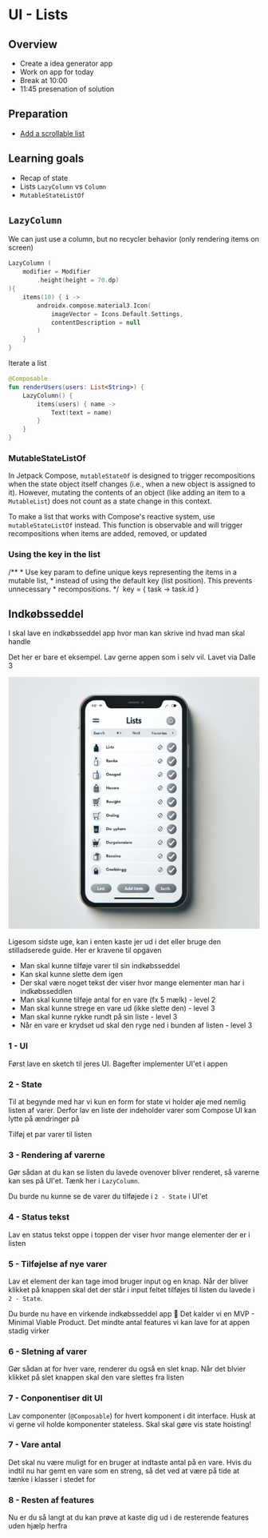 # UI - Lists



## Overview

- Create a idea generator app
- Work on app for today
- Break at 10:00
- 11:45 presenation of solution



## Preparation

- [Add a scrollable list](https://developer.android.com/codelabs/basic-android-kotlin-compose-training-add-scrollable-list?continue=https%3A%2F%2Fdeveloper.android.com%2Fcourses%2Fpathways%2Fandroid-basics-compose-unit-3-pathway-2%23codelab-https%3A%2F%2Fdeveloper.android.com%2Fcodelabs%2Fbasic-android-kotlin-compose-training-add-scrollable-list#1)



## Learning goals

- Recap of state
- Lists `LazyColumn` vs `Column`
- `MutableStateListOf`



## `LazyColumn`

We can just use a column, but no recycler behavior (only rendering items on screen)



```kotlin
LazyColumn (
    modifier = Modifier
        .height(height = 70.dp)
){
    items(10) { i ->
        androidx.compose.material3.Icon(
            imageVector = Icons.Default.Settings,
            contentDescription = null
        )
    }
}
```



Iterate a list

```kotlin
@Composable
fun renderUsers(users: List<String>) {
    LazyColumn() {
        items(users) { name ->
            Text(text = name)
        }
    }
}
```



### MutableStateListOf

In Jetpack Compose, `mutableStateOf` is designed to trigger  recompositions when the state object itself changes (i.e., when a new object is assigned to it). However, mutating the contents of an object  (like adding an item to a `MutableList`) does not count as a state change in this context.

To make a list that works with Compose's reactive system, use `mutableStateListOf` instead. This function is observable and will trigger recompositions when items are added, removed, or updated



### Using the key in the list



/**
             * Use key param to define unique keys representing the items in a mutable list,
                          * instead of using the default key (list position). This prevents unnecessary
                          * recompositions.
                                       */
                        ​            key = { task -> task.id }



<!--

## Multiple activities



### 1. Create `SecondActivity` Kotlin File

First, you need to create a new Kotlin file for your second activity:

1. In Android Studio, right-click on the `app/src/main/java/your/package/name/` directory in the Project panel.
2. Choose `New` > `Kotlin File/Class`.
3. Name the new class, e.g., `SecondActivity`, and select `File` from the kind options.



Inside the new SecondActivity write

```kotlin
package YOUR_PACKAGE_HERE

import android.os.Bundle
import androidx.activity.ComponentActivity
import androidx.activity.compose.setContent
import androidx.compose.material3.Text

class SecondActivity : ComponentActivity() {
    override fun onCreate(savedInstanceState: Bundle?) {
        super.onCreate(savedInstanceState)
        setContent {
            Text(text = "lol")
        }
    }
}
```

`YOUR_PACKAGE_HERE` could fx be `com.example.basiclayoutexercisesolutions`



### 2. Add the activity to the `manifests/AndroidManifest.xml` file

After the main activity add the following:

```xml
<activity android:name=".SecondActivity" />
```



### 3. Navigate to the activity

In your `MainActivity.kt`

Add the following code:

```kotlin
Button(onClick = {
    val intent = Intent(this@MainActivity, SecondActivity::class.java);
    startActivity(intent);
}) {
    Text(text = "navigate to other Activity")
}
```

This code adds a button that when clicked navigates to the new activity

-->



## Indkøbsseddel

I skal lave en indkøbsseddel app hvor man kan skrive ind hvad man skal handle

Det her er bare et eksempel. Lav gerne appen som i selv vil. Lavet via Dalle 3

![Indkøbsseddel app mockup](assets/27.png)



Ligesom sidste uge, kan i enten kaste jer ud i det eller bruge den stilladserede guide. Her er kravene til opgaven

- Man skal kunne tilføje varer til sin indkøbsseddel
- Kan skal kunne slette dem igen
- Der skal være noget tekst der viser hvor mange elementer man har i indkøbsseddlen
- Man skal kunne tilføje antal for en vare (fx 5 mælk) - level 2
- Man skal kunne strege en vare ud (ikke slette den) - level 3
- Man skal kunne rykke rundt på sin liste - level 3
- Når en vare er krydset ud skal den ryge ned i bunden af listen - level 3



### 1 - UI

Først lave en sketch til jeres UI. Bagefter implementer UI'et i appen



### 2 - State

Til at begynde med har vi kun en form for state vi holder øje med nemlig listen af varer. Derfor lav en liste der indeholder varer som Compose UI kan lytte på ændringer på

Tilføj et par varer til listen



### 3 - Rendering af varerne

Gør sådan at du kan se listen du lavede ovenover bliver renderet, så varerne kan ses på UI'et. Tænk her i `LazyColumn`. 

Du burde nu kunne se de varer du tilføjede i `2 - State` i UI'et



### 4 - Status tekst

Lav en status tekst oppe i toppen der viser hvor mange elementer der er i listen



### 5 - Tilføjelse af nye varer

Lav et element der kan tage imod bruger input og en knap. Når der bliver klikket på knappen skal det der står i input feltet tilføjes til listen du lavede i `2 - State`. 

Du burde nu have en virkende indkøbsseddel app 🎉 Det kalder vi en MVP - Minimal Viable Product. Det mindte antal features vi kan lave for at appen stadig virker



### 6 - Sletning af varer

Gør sådan at for hver vare, renderer du også en slet knap. Når det blvier klikket på slet knappen skal den vare slettes fra listen



### 7 - Conponentiser dit UI

Lav componenter (`@Composable`) for hvert komponent i dit interface. Husk at vi gerne vil holde komponenter stateless. Skal skal gøre vis state hoisting!



### 7 - Vare antal

Det skal nu være muligt for en bruger at indtaste antal på en vare. Hvis du indtil nu har gemt en vare som en streng, så det ved at være på tide at tænke i klasser i stedet for



### 8 - Resten af features

Nu er du så langt at du kan prøve at kaste dig ud i de resterende features uden hjælp herfra



